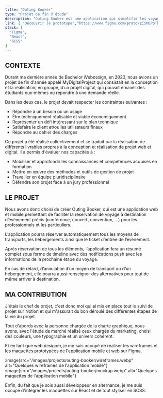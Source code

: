 ```yaml
---
title: "Outing Booker"
type: "Projet de fin d'étude"
description: "Outing Booker est une application qui simplifie les voyages événementiels en proposant les services d'une agence de voyage sans toutes ses contraintes."
link: [ "Découvrir le prototype","https://www.figma.com/proto/zISMBPpTbwVtWkcylnxpYA/Outing-Booker?page-id=3604%3A38&type=design&node-id=3917-641&viewport=883%2C427%2C0.35&scaling=min-zoom&starting-point-node-id=3917%3A641" ]
stack: [
  "Figma",
  "React",
  "SCSS"
]
---
```


## CONTEXTE

Durant ma dernière année de Bachelor Webdesign, en 2023, nous avions un projet de fin d'année appelé MyDigitalProject
qui consistait en la conception et la réalisation, en groupe, d’un projet digital, qui pouvait émaner des étudiants
eux-mêmes ou répondre à une demande réelle.

Dans les deux cas, le projet devait respecter les contraintes suivantes :

- Répondre à un besoin ou un usage
- Être techniquement réalisable et viable économiquement
- Représenter un défi intéressant sur le plan technique
- Satisfaire le client et/ou les utilisateurs finaux
- Répondre au cahier des charges

Ce projet a été réalisé collectivement et se traduit par la réalisation de différents livrables propres à la conception
et réalisation de projet web et digital. Il a permis d'évaluer nos capacités à :

- Mobiliser et approfondir les connaissances et compétences acquises en formation
- Mettre en œuvre des méthodes et outils de gestion de projet
- Travailler en équipe pluridisciplinaire
- Défendre son projet face à un jury professionnel

## LE PROJET

Nous avons donc choisi de créer Outing Booker, qui est une application web et mobile permettant de faciliter la
réservation de voyage à destination d’événement précis (conférence, concert, convention, …) pour les professionnels et
les particuliers.

L’application pourra réserver automatiquement tous les moyens de transports, les hébergements ainsi que le ticket
d’entrée de l’événement.

Après réservation de tous les éléments, l’application fera un résumé complet sous forme de timeline avec des
notifications push avec les informations de la prochaine étape du voyage.

En cas de retard, d’annulation d’un moyen de transport ou d’un hébergement, elle pourra aussi renseigner des
alternatives pour tout de même arriver à destination.

## MA CONTRIBUTION

J'étais le chef de projet, c'est donc moi qui ai mis en place tout le suivi de projet sur Notion et qui m'assurait du
bon déroulé des différentes étapes de la vie du projet.

Tout d'abords avec la personne chargée de la charte graphique, nous avons, avec l'étude de marché réalisé ceux chargés
du marketing, choisi des couleurs, une typographie et un univers cohérent.

Et en tant que web designer, je me suis occupé de réaliser les wireframes et les maquettes prototypées de l'application
mobile et web sur Figma.

:image{src="/images/projects/outing-booker/wireframes.webp" alt="Quelques wireframes de l'application mobile"}
:image{src="/images/projects/outing-booker/mockup.webp" alt="Quelques maquettes de l'application mobile"}

Enfin, du fait que je sois aussi développeur en alternance, je me suis occupé d'intégrer les maquettes sur React et de
tout styliser en SCSS.